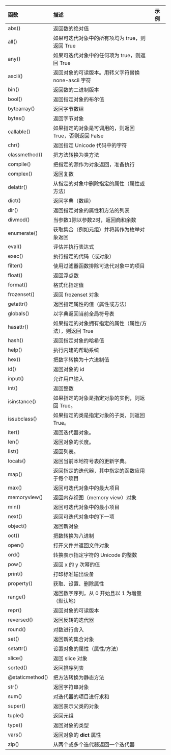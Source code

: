 | 函数              | 描述                               | 示例 |
|:----------------|:---------------------------------|:---|
| abs()           | 返回数的绝对值                          |    |
| all()           | 如果可迭代对象中的所有项均为 true，则返回 True     |    |
| any()           | 如果可迭代对象中的任何项为 true，则返回 True      |    |
| ascii()         | 返回对象的可读版本。用转义字符替换 none-ascii 字符  |    |
| bin()           | 返回数的二进制版本                        |    |
| bool()          | 返回指定对象的布尔值                       |    |
| bytearray()     | 返回字节数组                           |    |
| bytes()         | 返回字节对象                           |    |
| callable()      | 如果指定的对象是可调用的，则返回 True，否则返回 False |    |
| chr()           | 返回指定 Unicode 代码中的字符              |    |
| classmethod()   | 把方法转换为类方法                        |    |
| compile()       | 把指定的源作为对象返回，准备执行                 |    |
| complex()       | 返回复数                             |    |
| delattr()       | 从指定的对象中删除指定的属性（属性或方法）            |    |
| dict()          | 返回字典（数组）                         |    |
| dir()           | 返回指定对象的属性和方法的列表                  |    |
| divmod()        | 当参数1除以参数2时，返回商和余数                |    |
| enumerate()     | 获取集合（例如元组）并将其作为枚举对象返回            |    |
| eval()          | 评估并执行表达式                         |    |
| exec()          | 执行指定的代码（或对象）                     |    |
| filter()        | 使用过滤器函数排除可迭代对象中的项目               |    |
| float()         | 返回浮点数                            |    |
| format()        | 格式化指定值                           |    |
| frozenset()     | 返回 frozenset 对象                  |    |
| getattr()       | 返回指定属性的值（属性或方法）                  |    |
| globals()       | 以字典返回当前全局符号表                     |    |
| hasattr()       | 如果指定的对象拥有指定的属性（属性/方法），则返回 True   |    |
| hash()          | 返回指定对象的哈希值                       |    |
| help()          | 执行内建的帮助系统                        |    |
| hex()           | 把数字转换为十六进制值                      |    |
| id()            | 返回对象的 id                         |    |
| input()         | 允许用户输入                           |    |
| int()           | 返回整数                             |    |
| isinstance()    | 如果指定的对象是指定对象的实例，则返回 True。        |    |
| issubclass()    | 如果指定的类是指定对象的子类，则返回 True。         |    |
| iter()          | 返回迭代器对象。                         |    |
| len()           | 返回对象的长度。                         |    |
| list()          | 返回列表。                            |    |
| locals()        | 返回当前本地符号表的更新字典。                  |    |
| map()           | 返回指定的迭代器，其中指定的函数应用于每个项目          |    |
| max()           | 返回可迭代对象中的最大项目                    |    |
| memoryview()    | 返回内存视图（memory view）对象            |    |
| min()           | 返回可迭代对象中的最小项目                    |    |
| next()          | 返回可迭代对象中的下一项                     |    |
| object()        | 返回新对象                            |    |
| oct()           | 把数转换为八进制                         |    |
| open()          | 打开文件并返回文件对象                      |    |
| ord()           | 转换表示指定字符的 Unicode 的整数            |    |
| pow()           | 返回 x 的 y 次幂的值                    |    |
| print()         | 打印标准输出设备                         |    |
| property()      | 获取、设置、删除属性                       |    |
| range()         | 返回数字序列，从 0 开始且以 1 为增量（默认地）       |    |
| repr()          | 返回对象的可读版本                        |    |
| reversed()      | 返回反转的迭代器                         |    |
| round()         | 对数进行舍入                           |    |
| set()           | 返回新的集合对象                         |    |
| setattr()       | 设置对象的属性（属性/方法）                   |    |
| slice()         | 返回 slice 对象                      |    |
| sorted()        | 返回排序列表                           |    |
| @staticmethod() | 把方法转换为静态方法                       |    |
| str()           | 返回字符串对象                          |    |
| sum()           | 对迭代器的项目进行求和                      |    |
| super()         | 返回表示父类的对象                        |    |
| tuple()         | 返回元组                             |    |
| type()          | 返回对象的类型                          |    |
| vars()          | 返回对象的 __dict__ 属性                |    |
| zip()           | 从两个或多个迭代器返回一个迭代器                 |    |
